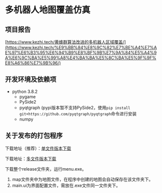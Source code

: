 # 多机器人地图覆盖仿真
## 项目报告

[https://www.kezhi.tech/黄蜂群算法改进的多机器人区域覆盖/](https://www.kezhi.tech/%E9%BB%84%E8%9C%82%E7%BE%A4%E7%AE%97%E6%B3%95%E6%94%B9%E8%BF%9B%E7%9A%84%E5%A4%9A%E6%9C%BA%E5%99%A8%E4%BA%BA%E5%8C%BA%E5%9F%9F%E8%A6%86%E7%9B%96/)

## 开发环境及依赖项

- python 3.8.2
  - pygame
  - PySide2
  - pyqtgraph (pypi版本暂不支持PySide2，使用`pip install git+https://github.com/pyqtgraph/pyqtgraph`命令进行安装
  - numpy

## 关于发布的打包程序

下载地址（推荐）：[单文件版本下载](https://github.com/KezhiAdore/MultiRobots_CoverMap/releases/tag/v1.1)

下载地址：[多文件版本下载](https://github.com/KezhiAdore/MultiRobots_CoverMap/releases/tag/v1.0)

下载整个release文件夹，运行menu.exe。

1. map文件夹中为地图文件，在程序中创建的地图会自动保存在该文件夹下。
2. main.ui为界面配置文件，需放在.exe文件同一文件夹下。



